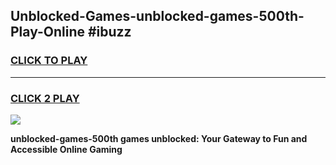
## Unblocked-Games-unblocked-games-500th-Play-Online #ibuzz
<h3>
<a href="https://news.freeplayer.one?title=unblocked-games-500th&ref=3">CLICK TO PLAY</a></h3>
<hr>

<h3>
<a href="https://news.freeplayer.one?title=unblocked-games-500th&ref=3">CLICK 2 PLAY</a>
  
</h3>

<a href="https://news.freeplayer.one?title=unblocked-games-500th&ref=3"><img src="https://clearcache.store/games.png"></a>


**unblocked-games-500th games unblocked: Your Gateway to Fun and Accessible Online Gaming**
